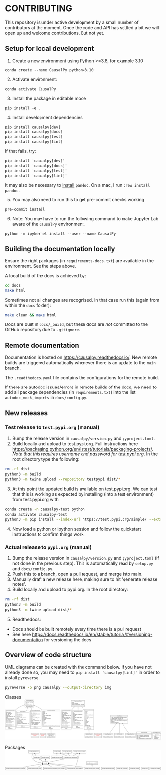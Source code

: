 # CONTRIBUTING

This repository is under active development by a small number of contributors at the moment. Once the code and API has settled a bit we will open up and welcome contributions. But not yet.

## Setup for local development

1. Create a new environment using Python >=3.8, for example 3.10

```
conda create --name CausalPy python=3.10
```

2. Activate environment:

```
conda activate CausalPy
```

3. Install the package in editable mode

```
pip install -e .
```

4. Install development dependencies

```
pip install causalpy[dev]
pip install causalpy[docs]
pip install causalpy[test]
pip install causalpy[lint]
```

If that fails, try:

```
pip install 'causalpy[dev]'
pip install 'causalpy[docs]'
pip install 'causalpy[test]'
pip install 'causalpy[lint]'
```

It may also be necessary to [install](https://pandoc.org/installing.html) `pandoc`. On a mac, I run `brew install pandoc`.

5. You may also need to run this to get pre-commit checks working

```
pre-commit install
```

6. Note: You may have to run the following command to make Jupyter Lab aware of the `CausalPy` environment.

```
python -m ipykernel install --user --name CausalPy
```

## Building the documentation locally

Ensure the right packages (in `requirements-docs.txt`) are available in the environment. See the steps above.

A local build of the docs is achieved by:

```bash
cd docs
make html
```

Sometimes not all changes are recognised. In that case run this (again from within the `docs` folder):

```bash
make clean && make html
```

Docs are built in `docs/_build`, but these docs are _not_ committed to the GitHub repository due to `.gitignore`.

## Remote documentation

Documentation is hosted on https://causalpy.readthedocs.io/. New remote builds are triggered automatically whenever there is an update to the `main` branch.

The `.readthedocs.yaml` file contains the configurations for the remote build.

If there are autodoc issues/errors in remote builds of the docs, we need to add all package dependencies (in `requirements.txt`) into the list `autodoc_mock_imports` in `docs/config.py`.

## New releases

### Test release to `test.pypi.org` (manual)

1. Bump the release version in `causalpy/version.py` and `pyproject.toml`.
2. Build locally and upload to test.pypi.org. Full instructions here https://packaging.python.org/en/latest/tutorials/packaging-projects/. _Note that this requires username and password for test.pypi.org_. In the root directory type the following:
```bash
rm -rf dist
python3 -m build
python3 -m twine upload --repository testpypi dist/*
```
3. At this point the updated build is available on test.pypi.org. We can test that this is working as expected by installing (into a test environment) from test.pypi.org with

```bash
conda create -n causalpy-test python
conda activate causalpy-test
python3 -m pip install --index-url https://test.pypi.org/simple/ --extra-index-url https://pypi.org/simple/ causalpy
```

4. Now load a python or ipython session and follow the quickstart instructions to confirm things work.

### Actual release to `pypi.org` (manual)

1. Bump the release version in `causalpy/version.py` and `pyproject.toml` (if not done in the previous step). This is automatically read by `setup.py` and `docs/config.py`.
2. Push this to a branch, open a pull request, and merge into main.
3. Manually draft a new release [here](https://github.com/pymc-labs/CausalPy/releases), making sure to hit 'generate release notes'.
4. Build locally and upload to pypi.org. In the root directory:
```bash
rm -rf dist
python3 -m build
python3 -m twine upload dist/*
```
5. Readthedocs:
  - Docs should be built remotely every time there is a pull request
  - See here https://docs.readthedocs.io/en/stable/tutorial/#versioning-documentation for versioning the docs

## Overview of code structure

UML diagrams can be created with the command below. If you have not already done so, you may need to `pip install 'causalpy[lint]'` in order to install `pyreverse`.

```bash
pyreverse -o png causalpy --output-directory img
```

Classes
![](img/classes.png)

Packages
![](img/packages.png)
